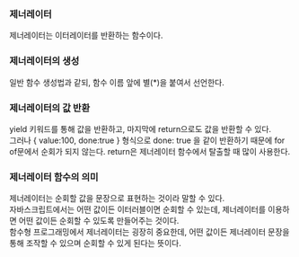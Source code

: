 ### 제너레이터
제너레이터는 이터레이터를 반환하는 함수이다.

### 제너레이터의 생성
일반 함수 생성법과 같되, 함수 이름 앞에 별(*)을 붙여서 선언한다.

### 제너레이터의 값 반환
yield 키워드를 통해 값을 반환하고, 마지막에 return으로도 값을 반환할 수 있다.   
그러나 { value:100, done:true } 형식으로 done: true 을 같이 반환하기 때문에 for of문에서 순회가 되지 않는다. return은 제너레이터 함수에서 탈출할 때 많이 사용한다.

### 제너레이터 함수의 의미
제너레이터는 순회할 값을 문장으로 표현하는 것이라 말할 수 있다.    
자바스크립트에서는 어떤 값이든 이터러블이면 순회할 수 있는데, 제너레이터를 이용하면 어떤 값이든 순회할 수 있도록 만들어주는 것이다.    
함수형 프로그래밍에서 제너레이터는 굉장히 중요한데, 어떤 값이든 제너레이터 문장을 통해 조작할 수 있으며 순회할 수 있게 된다는 뜻이다.    
